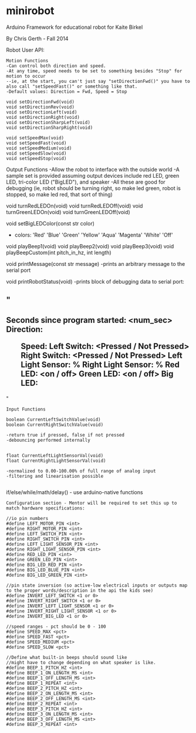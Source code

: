 minirobot
=========

Arduino Framework for educational robot for Kaite Birkel

By Chris Gerth - Fall 2014

Robot User API:
~~~~~~~~~~~~~~~~~~~~~~~~~~~~~~~~~~~~~~~~~~~~~~~~~~~~~~~~~~~~~~~~~~~~~~~~~~~
Motion Functions 
-Can control both direction and speed.
-At any time, speed needs to be set to something besides "Stop" for motion to occur
--ie, at the start, you can't just say "setDirectionFwd()" you have to also call "setSpeedFast()" or something like that.
-Default values: Direction = Fwd, Speed = Stop

void setDirectionFwd(void)
void setDirectionRev(void)
void setDirectionLeft(void)
void setDirectionRight(void)
void setDirectionSharpLeft(void)
void setDirectionSharpRight(void)

void setSpeedMax(void)
void setSpeedFast(void)
void setSpeedMedium(void)
void setSpeedSlow(void)
void setSpeedStop(void)
~~~~~~~~~~~~~~~~~~~~~~~~~~~~~~~~~~~~~~~~~~~~~~~~~~~~~~~~~~~~~~~~~~~~~~~~~~~
Output Functions
-Allow the robot to interface with the outside world
-A sample set is provided assuming output devices include red LED, green LED, tri-color LED ("BigLED"), and speaker
-All these are good for debugging (ie, robot should be turning right, so make led green, robot is stopped, so make led red, that sort of thing)

void turnRedLEDOn(void)
void turnRedLEDOff(void)
void turnGreenLEDOn(void)
void turnGreenLEDOff(void)

void setBigLEDColor(const str color)

- colors: 'Red' 'Blue' 'Green' 'Yellow' 'Aqua' 'Magenta' 'White' 'Off'
  
void playBeep1(void)
void playBeep2(void)
void playBeep3(void)
void playBeepCustom(int pitch_in_hz, int length)

void printMessage(const str message)
-prints an arbitrary message to the serial port

void printRobotStatus(void)
-prints block of debugging data to serial port:

"
---------------------------------------------
Seconds since program started: <num_sec>
Direction: <dir>
Speed: <speed>
Left Switch: <Pressed / Not Pressed>
Right Switch: <Pressed / Not Pressed>
Left Light Sensor: <number>%
Right Light Sensor: <number>%
Red LED: <on / off>
Green LED: <on / off>
Big LED: <some color>
---------------------------------------------
"


~~~~~~~~~~~~~~~~~~~~~~~~~~~~~~~~~~~~~~~~~~~~~~~~~~~~~~~~~~~~~~~~~~~~~~~~~~~
Input Functions

boolean CurrentLeftSwitchValue(void) 
boolean CurrentRightSwitchValue(void)

-return true if pressed, false if not pressed
-debouncing performed internally


float CurrentLeftLightSensorVal(void)
float CurrentRightLightSensorVal(void)

-normalized to 0.00-100.00% of full range of analog input
-filtering and linearisation possible


~~~~~~~~~~~~~~~~~~~~~~~~~~~~~~~~~~~~~~~~~~~~~~~~~~~~~~~~~~~~~~~~~~~~~~~~~~~
if/else/while/math/delay() - use arduino-native functions


~~~~~~~~~~~~~~~~~~~~~~~~~~~~~~~~~~~~~~~~~~~~~~~~~~~~~~~~~~~~~~~~~~~~~~~~~~~
Configuration section - Mentor will be required to set this up to match hardware specifications:

//io pin numbers
#define LEFT_MOTOR_PIN <int>
#define RIGHT_MOTOR_PIN <int>
#define LEFT_SWITCH_PIN <int>
#define RIGHT_SWITCH_PIN <int>
#define LEFT_LIGHT_SENSOR_PIN <int>
#define RIGHT_LIGHT_SENSOR_PIN <int>
#define RED_LED_PIN <int>
#define GREEN_LED_PIN <int>
#define BIG_LED_RED_PIN <int>
#define BIG_LED_BLUE_PIN <int>
#define BIG_LED_GREEN_PIN <int>

//pin state inversion (so active-low electrical inputs or outputs map to the proper words/description in the api the kids see)
#define INVERT_LEFT_SWITCH <1 or 0>
#define INVERT_RIGHT_SWITCH <1 or 0>
#define INVERT_LEFT_LIGHT_SENSOR <1 or 0>
#define INVERT_RIGHT_LIGHT_SENSOR <1 or 0>
#define INVERT_BIG_LED <1 or 0>

//speed ranges - pct should be 0 - 100
#define SPEED_MAX <pct>
#define SPEED_FAST <pct>
#define SPEED_MEDIUM <pct>
#define SPEED_SLOW <pct>

//Define what built-in beeps should sound like
//might have to change depending on what speaker is like.
#define BEEP_1_PITCH_HZ <int>
#define BEEP_1_ON_LENGTH_MS <int>
#define BEEP_1_OFF_LENGTH_MS <int>
#define BEEP_1_REPEAT <int>
#define BEEP_2_PITCH_HZ <int>
#define BEEP_2_ON_LENGTH_MS <int>
#define BEEP_2_OFF_LENGTH_MS <int>
#define BEEP_2_REPEAT <int>
#define BEEP_3_PITCH_HZ <int>
#define BEEP_3_ON_LENGTH_MS <int>
#define BEEP_3_OFF_LENGTH_MS <int>
#define BEEP_3_REPEAT <int>
